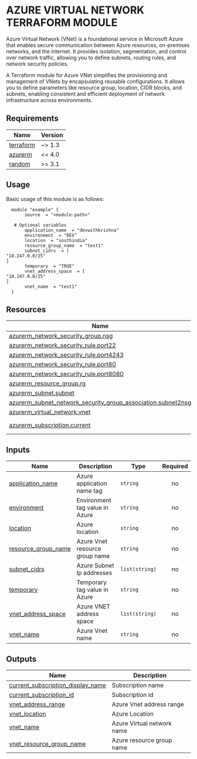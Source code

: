 # AZURE VIRTUAL NETWORK TERRAFORM MODULE

Azure Virtual Network (VNet) is a foundational service in Microsoft Azure that enables secure communication between Azure resources, on-premises networks, and the internet. It provides isolation, segmentation, and control over network traffic, allowing you to define subnets, routing rules, and network security policies.

A Terraform module for Azure VNet simplifies the provisioning and management of VNets by encapsulating reusable configurations. It allows you to define parameters like resource group, location, CIDR blocks, and subnets, enabling consistent and efficient deployment of network infrastructure across environments.

<!-- BEGIN_AUTOMATED_TF_DOCS_BLOCK -->
## Requirements

| Name | Version |
|------|---------|
| <a name="requirement_terraform"></a> [terraform](#requirement_terraform) | ~> 1.3 |
| <a name="requirement_azurerm"></a> [azurerm](#requirement_azurerm) | <= 4.0 |
| <a name="requirement_random"></a> [random](#requirement_random) | >= 3.1 |
## Usage
Basic usage of this module is as follows:
  ```hcl
    module "example" {
      	 source  = "<module-path>"
      
	 # Optional variables
      	 application_name  = "devwithkrishna"
      	 environment  = "DEV"
      	 location  = "southindia"
      	 resource_group_name  = "test1"
      	 subnet_cidrs  = [
  "10.247.0.0/25"
]
      	 temporary  = "TRUE"
      	 vnet_address_space  = [
  "10.247.0.0/25"
]
      	 vnet_name  = "test1"
    }
  ```

## Resources

| Name | Type |
|------|------|
| [azurerm_network_security_group.nsg](https://registry.terraform.io/providers/hashicorp/azurerm/latest/docs/resources/network_security_group) | resource |
| [azurerm_network_security_rule.port22](https://registry.terraform.io/providers/hashicorp/azurerm/latest/docs/resources/network_security_rule) | resource |
| [azurerm_network_security_rule.port4243](https://registry.terraform.io/providers/hashicorp/azurerm/latest/docs/resources/network_security_rule) | resource |
| [azurerm_network_security_rule.port80](https://registry.terraform.io/providers/hashicorp/azurerm/latest/docs/resources/network_security_rule) | resource |
| [azurerm_network_security_rule.port8080](https://registry.terraform.io/providers/hashicorp/azurerm/latest/docs/resources/network_security_rule) | resource |
| [azurerm_resource_group.rg](https://registry.terraform.io/providers/hashicorp/azurerm/latest/docs/resources/resource_group) | resource |
| [azurerm_subnet.subnet](https://registry.terraform.io/providers/hashicorp/azurerm/latest/docs/resources/subnet) | resource |
| [azurerm_subnet_network_security_group_association.subnet2nsg](https://registry.terraform.io/providers/hashicorp/azurerm/latest/docs/resources/subnet_network_security_group_association) | resource |
| [azurerm_virtual_network.vnet](https://registry.terraform.io/providers/hashicorp/azurerm/latest/docs/resources/virtual_network) | resource |
| [azurerm_subscription.current](https://registry.terraform.io/providers/hashicorp/azurerm/latest/docs/data-sources/subscription) | data source |

## Inputs

| Name | Description | Type | Required |
|------|-------------|------|:--------:|
| <a name="input_application_name"></a> [application_name](#input_application_name) | Azure application name tag | `string` | no |
| <a name="input_environment"></a> [environment](#input_environment) | Environment tag value in Azure | `string` | no |
| <a name="input_location"></a> [location](#input_location) | Azure location | `string` | no |
| <a name="input_resource_group_name"></a> [resource_group_name](#input_resource_group_name) | Azure Vnet resource group name | `string` | no |
| <a name="input_subnet_cidrs"></a> [subnet_cidrs](#input_subnet_cidrs) | Azure Subnet Ip addresses | `list(string)` | no |
| <a name="input_temporary"></a> [temporary](#input_temporary) | Temporary tag value in Azure | `string` | no |
| <a name="input_vnet_address_space"></a> [vnet_address_space](#input_vnet_address_space) | Azure VNET address space | `list(string)` | no |
| <a name="input_vnet_name"></a> [vnet_name](#input_vnet_name) | Azure Vnet name | `string` | no |

## Outputs

| Name | Description |
|------|-------------|
| <a name="output_current_subscription_display_name"></a> [current_subscription_display_name](#output_current_subscription_display_name) | Subscription name |
| <a name="output_current_subscription_id"></a> [current_subscription_id](#output_current_subscription_id) | Subscription id |
| <a name="output_vnet_address_range"></a> [vnet_address_range](#output_vnet_address_range) | Azure Vnet address range |
| <a name="output_vnet_location"></a> [vnet_location](#output_vnet_location) | Azure Location |
| <a name="output_vnet_name"></a> [vnet_name](#output_vnet_name) | Azure Virtual network name |
| <a name="output_vnet_resource_group_name"></a> [vnet_resource_group_name](#output_vnet_resource_group_name) | Azure resource group name |
<!-- END_AUTOMATED_TF_DOCS_BLOCK -->